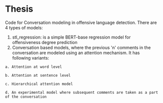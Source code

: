 # Thesis
Code for Conversation modeling in offensive language detection.
There are 4 types of models:
  1. stl_regression: is a simple BERT-base regression model for offensiveness degree prediction
  2. Conversation based models, where the previous 'n' comments in the conversation are modeled using an attention mechanism. It has following variants:
  
    a. Attention at word level
    
    b. Attention at sentence level
    
    c. Hierarchical attention model
    
    d. An experimental model where subsequent comments are taken as a part of the conversation
    
